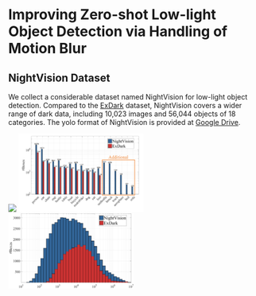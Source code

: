 # Improving Zero-shot Low-light Object Detection via Handling of Motion Blur
## NightVision Dataset 
We collect a considerable dataset named NightVision for low-light object detection. 
Compared to the [ExDark](https://github.com/cs-chan/Exclusively-Dark-Image-Dataset) dataset, NightVision covers a wider range of dark data, including 10,023 images and 56,044 objects of 18 categories. The yolo format of NightVision is provided at [Google Drive](https://drive.google.com/drive/folders/1pm9_Fhq7MyF3eaEZvd-yGrzvEGpFUODm?usp=drive_link).

<img src="pictures/dataset.png" width="50%">
<img src="pictures/instance.png" width="50%">
<img src="pictures/scale.png" width="50%">
